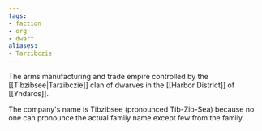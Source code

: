 ```yaml
---
tags:
- faction
- org
- dwarf
aliases:
- Tarzibczie
---
```


The arms manufacturing and trade empire controlled by the [[Tibzibsee|Tarzibczie]] clan of dwarves in the [[Harbor District]] of [[Yndaros]].

The company's name is Tibzibsee (pronounced Tib-Zib-Sea) because no one can pronounce the actual family name except few from the family.